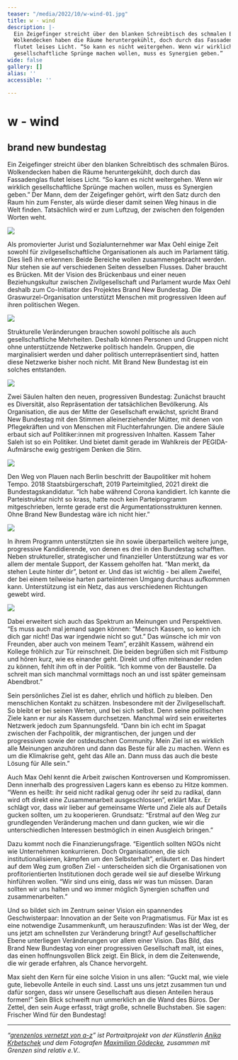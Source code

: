 ```yaml
---
teaser: "/media/2022/10/w-wind-01.jpg"
title: w - wind
description: |-
  Ein Zeigefinger streicht über den blanken Schreibtisch des schmalen Büros.
  Wolkendecken haben die Räume heruntergekühlt, doch durch das Fassadenglas
  flutet leises Licht. “So kann es nicht weitergehen. Wenn wir wirklich
  gesellschaftliche Sprünge machen wollen, muss es Synergien geben.”
wide: false
gallery: []
alias: ''
accessible: ''

---
```

# w - wind

## brand new bundestag

Ein Zeigefinger streicht über den blanken Schreibtisch des schmalen Büros. Wolkendecken haben die Räume heruntergekühlt, doch durch das Fassadenglas flutet leises Licht. “So kann es nicht weitergehen. Wenn wir wirklich gesellschaftliche Sprünge machen wollen, muss es Synergien geben.” Der Mann, dem der Zeigefinger gehört, wirft den Satz durch den Raum hin zum Fenster, als würde dieser damit seinen Weg hinaus in die Welt finden. Tatsächlich wird er zum Luftzug, der zwischen den folgenden Worten weht.

![](/media/2022/10/01.jpg)

Als promovierter Jurist und Sozialunternehmer war Max Oehl einige Zeit sowohl für zivilgesellschaftliche Organisationen als auch im Parlament tätig. Dies ließ ihn erkennen: Beide Bereiche wollen zusammengebracht werden. Nur stehen sie auf verschiedenen Seiten desselben Flusses. Daher braucht es Brücken. Mit der Vision des Brückenbaus und einer neuen Beziehungskultur zwischen Zivilgesellschaft und Parlament wurde Max Oehl deshalb zum Co-Initiator des Projektes Brand New Bundestag. Die Graswurzel-Organisation unterstützt Menschen mit progressiven Ideen auf ihren politischen Wegen.

![](/media/2022/10/02.jpg)

Strukturelle Veränderungen brauchen sowohl politische als auch gesellschaftliche Mehrheiten. Deshalb können Personen und Gruppen nicht ohne unterstützende Netzwerke politisch handeln. Gruppen, die marginalisiert werden und daher politisch unterrepräsentiert sind, hatten diese Netzwerke bisher noch nicht. Mit Brand New Bundestag ist ein solches entstanden.

![](/media/2022/10/03-1.jpg)

Zwei Säulen halten den neuen, progressiven Bundestag: Zunächst braucht es Diversität, also Repräsentation der tatsächlichen Bevölkerung. Als Organisation, die aus der Mitte der Gesellschaft erwächst, spricht Brand New Bundestag mit den Stimmen alleinerziehender Mütter, mit denen von Pflegekräften und von Menschen mit Fluchterfahrungen. Die andere Säule erbaut sich auf Politiker:innen mit progressiven Inhalten. Kassem Taher Saleh ist so ein Politiker. Und bietet damit gerade im Wahlkreis der PEGIDA-Aufmärsche ewig gestrigem Denken die Stirn.

![](/media/2022/10/04.jpg)

Den Weg von Plauen nach Berlin beschritt der Baupolitiker mit hohem Tempo. 2018 Staatsbürgerschaft, 2019 Parteimitglied, 2021 direkt die Bundestagskandidatur. “Ich habe während Corona kandidiert. Ich kannte die Parteistruktur nicht so krass, hatte noch kein Parteiprogramm mitgeschrieben, lernte gerade erst die Argumentationsstrukturen kennen. Ohne Brand New Bundestag wäre ich nicht hier.”

![](/media/2022/10/05-1.jpg)

In ihrem Programm unterstützten sie ihn sowie überparteilich weitere junge, progressive Kandidierende, von denen es drei in den Bundestag schafften. Neben struktureller, strategischer und finanzieller Unterstützung war es vor allem der mentale Support, der Kassem geholfen hat. “Man merkt, da stehen Leute hinter dir”, betont er. Und das ist wichtig - bei allem Zweifel, der bei einem teilweise harten parteiinternen Umgang durchaus aufkommen kann. Unterstützung ist ein Netz, das aus verschiedenen Richtungen gewebt wird.

![](/media/2022/10/06-1.jpg)

Dabei erweitert sich auch das Spektrum an Meinungen und Perspektiven. “Es muss auch mal jemand sagen können: “Mensch Kassem, so kenn ich dich gar nicht! Das war irgendwie nicht so gut.” Das wünsche ich mir von Freunden, aber auch von meinem Team”, erzählt Kassem, während ein Kollege fröhlich zur Tür reinschneit. Die beiden begrüßen sich mit Fistbump und hören kurz, wie es einander geht. Direkt und offen miteinander reden zu können, fehlt ihm oft in der Politik. “Ich komme von der Baustelle. Da schreit man sich manchmal vormittags noch an und isst später gemeinsam Abendbrot.”

Sein persönliches Ziel ist es daher, ehrlich und höflich zu bleiben. Den menschlichen Kontakt zu schätzen. Insbesondere mit der Zivilgesellschaft. So bleibt er bei seinen Werten, und bei sich selbst. Denn seine politischen Ziele kann er nur als Kassem durchsetzen. Manchmal wird sein erweitertes Netzwerk jedoch zum Spannungsfeld. “Dann bin ich echt im Spagat zwischen der Fachpolitik, der migrantischen, der jungen und der progressiven sowie der ostdeutschen Community. Mein Ziel ist es wirklich alle Meinungen anzuhören und dann das Beste für alle zu machen. Wenn es um die Klimakrise geht, geht das Alle an. Dann muss das auch die beste Lösung für Alle sein.”

Auch Max Oehl kennt die Arbeit zwischen Kontroversen und Kompromissen. Denn innerhalb des progressiven Lagers kann es ebenso zu Hitze kommen. “Wenn es heißt: ihr seid nicht radikal genug oder ihr seid zu radikal, dann wird oft direkt eine Zusammenarbeit ausgeschlossen”, erklärt Max. Er schlägt vor, dass wir lieber auf gemeinsame Werte und Ziele als auf Details gucken sollten, um zu kooperieren. Grundsatz: “Erstmal auf den Weg zur grundlegenden Veränderung machen und dann gucken, wie wir die unterschiedlichen Interessen bestmöglich in einen Ausgleich bringen.”

Dazu kommt noch die Finanzierungsfrage. “Eigentlich sollten NGOs nicht wie Unternehmen konkurrieren. Doch Organisationen, die sich institutionalisieren, kämpfen um den Selbsterhalt”, erläutert er. Das hindert auf dem Weg zum großen Ziel - unterscheiden sich die Organisationen von profitorientierten Institutionen doch gerade weil sie auf dieselbe Wirkung hinführen wollen. “Wir sind uns einig, dass wir was tun müssen. Daran sollten wir uns halten und wo immer möglich Synergien schaffen und zusammenarbeiten.” 

Und so bildet sich im Zentrum seiner Vision ein spannendes Geschwisterpaar: Innovation an der Seite von Pragmatismus. Für Max ist es eine notwendige Zusammenkunft, um herauszufinden: Was ist der Weg, der uns jetzt am schnellsten zur Veränderung bringt? Auf gesellschaftlicher Ebene unterliegen Veränderungen vor allem einer Vision. Das Bild, das Brand New Bundestag von einer progressiven Gesellschaft malt, ist eines, das einen hoffnungsvollen Blick zeigt. Ein Blick, in dem die Zeitenwende, die wir gerade erfahren, als Chance hervorgeht.

Max sieht den Kern für eine solche Vision in uns allen: “Guckt mal, wie viele gute, liebevolle Anteile in euch sind. Lasst uns uns jetzt zusammen tun und dafür sorgen, dass wir unsere Gesellschaft aus diesen Anteilen heraus formen!” Sein Blick schweift nun unmerklich an die Wand des Büros. Der Zettel, den sein Auge erfasst, trägt große, schnelle Buchstaben. Sie sagen: Frischer Wind für den Bundestag!

***

_“_[_grenzenlos vernetzt von a-z_](https://www.grenzensindrelativ.de/aktivitaeten/gsr-medienportal/grenzenlos-vernetzt/grenzenlos-vernetzt)_” ist Portraitprojekt von der Künstlerin_ [_Anika Krbetschek_](https://www.grenzensindrelativ.de/aktivitaeten/gsr-medienportal/grenzenlos-vernetzt/www.anikakrb.com) _und dem Fotografen_ [_Maximilian Gödecke_](https://www.grenzensindrelativ.de/aktivitaeten/gsr-medienportal/grenzenlos-vernetzt/www.max-goedecke.de)_, zusammen mit Grenzen sind relativ e.V.._
